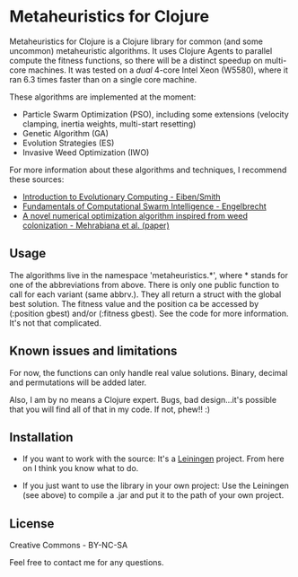 # Metaheuristics for Clojure

Metaheuristics for Clojure is a Clojure library for common (and some
uncommon) metaheuristic algorithms. It uses Clojure Agents to parallel
compute the fitness functions, so there will be a distinct speedup on
multi-core machines. It was tested on a *dual* 4-core Intel Xeon
(W5580), where it ran 6.3 times faster than on a single core machine.

These algorithms are implemented at the moment:
* Particle Swarm Optimization (PSO), including some extensions (velocity clamping, inertia weights, multi-start resetting)
* Genetic Algorithm (GA)
* Evolution Strategies (ES)
* Invasive Weed Optimization (IWO)

For more information about these algorithms and techniques, I
recommend these sources:

* [Introduction to Evolutionary Computing - Eiben/Smith](http://www.cs.vu.nl/~gusz/ecbook/ecbook.html)
* [Fundamentals of Computational Swarm Intelligence - Engelbrecht](http://si.cs.up.ac.za/)
* [A novel numerical optimization algorithm inspired from weed
colonization - Mehrabiana et al. (paper)](http://dx.doi.org/10.1016/j.ecoinf.2006.07.003)

## Usage

The algorithms live in the namespace 'metaheuristics.*', where *
stands for one of the abbreviations from above. There is only one
public function to call for each variant (same abbrv.). They all
return a struct with the global best solution. The fitness value and
the position ca be accessed by (:position gbest) and/or (:fitness
gbest). See the code for more information. It's not that complicated.

## Known issues and limitations

For now, the functions can only handle real value solutions. Binary,
decimal and permutations will be added later.

Also, I am by no means a Clojure expert. Bugs, bad design...it's
possible that you will find all of that in my code. If not, phew!! :)

## Installation

* If you want to work with the source: It's a
  [Leiningen](http://github.com/technomancy/leiningen) project. From
  here on I think you know what to do.

* If you just want to use the library in your own project: Use the
  Leiningen (see above) to compile a .jar and put it to the path of
  your own project.

## License
Creative Commons - BY-NC-SA

Feel free to contact me for any questions.


